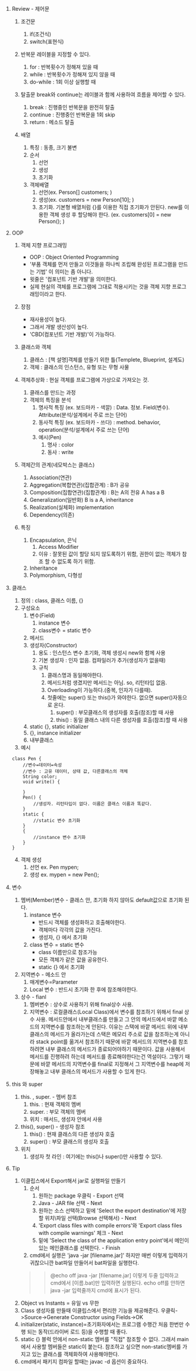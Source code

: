 
1. Review - 제어문
	1. 조건문
		1. if(조건식)
		2. switch(표현식)
	2. 반복문
	레이블을 지정할 수 있다.
		1. for : 반복횟수가 정해져 있을 때
		2. while : 반복횟수가 정해져 있지 않을 때
		3. do-while : 1회 이상 실행할 때
	3. 탈출문
	break와 continue는 레이블과 함께 사용하여 흐름을 제어할 수 있다.

		1. break : 진행중인 반복문을 완전히 탈출
		2. continue : 진행중인 반복문을 1회 skip
		3. return : 메소드 탈출
	4. 배열
		1. 특징 : 동종, 크기 불변
		2. 순서
			1. 선언
			2. 생성
			3. 초기화
		3. 객체배열
			1. 선언(ex. Person[] customers; )
			2. 생성(ex. customers = new Person[10]; )
			3. 초기화. 기본형 배열처럼 {}를 이용한 직접 초기화가 안된다. new를 이용한 객체 생성 후 할당해야 한다.
			(ex. customers[0] = new Person(); )

2. OOP
	1. 객체 지향 프로그래밍
		* OOP : Object Oriented Programming
		* '부품 객체를 먼저 만들고 이것들을 하나씩 조립해 완성된 프로그램을 만드는 기법' 이 의미는 좀 아니다.
		* 윗줄은 '컴포넌트 기반 개발'을 의미한다.
		* 실제 현실의 객체를 프로그램에 그대로 적용시키는 것을 객체 지향 프로그래밍이라고 한다.
	2. 장점
		* 재사용성이 높다.
		* 그래서 개발 생산성이 높다.
		* 'CBD(컴포넌트 기반 개발)'이 가능하다.
	3. 클래스와 객체
		1. 클래스 : [책 설명]객체를 만들기 위한 틀(Templete, Blueprint, 설계도)
		2. 객체 : 클래스의 인스턴스, 유형 또는 무형 사물
	4. 객체추상화 : 현실 객체를 프로그램에 가상으로 가져오는 것.
		1. 클래스를 만드는 과정
		2. 객체의 특징을 분석
			1. 명사적 특징 (ex. 보드마카 - 색깔) : Data. 정보. Field(변수). Attribute(분석/설계에서 주로 쓰는 단어)
			2. 동사적 특징 (ex. 보드마카 - 쓰다) : method. behavior, operation(분석/설계에서 주로 쓰는 단어)
			3. 예시(Pen)
				1. 명사 : color
				2. 동사 : write
	5. 객체간의 관계(네모박스는 클래스)
		1. Association(연관)
		2. Aggregation(복합연관)(집합관계) : B가 공유
		3. Composition(집합연관)(집합관계) : B는 A의 전유
			A has a B
		4. Generalization(일반화)
			B is a A, inheritance
		5. Realization(실체화)
			implementation
		6. Dependency(의존)

	6.  특징
		1. Encapsulation, 은닉
			1. Access Modifier
			2. 이유 : 잘못된 값이 할당 되지 않도록하기 위함, 권한이 없는 객체가 참조 할 수 없도록 하기 위함.
		2. Inheritance
		3. Polymorphism, 다형성

3. 클래스
	1. 정의 : class, 클래스 이름, {}
	2. 구성요소
		1. 변수(Field)
			1. instance 변수
			2. class변수 = static 변수
		2. 메서드
		3. 생성자(Constructor)
			1. 용도 : 인스턴스 변수 초기화, 객체 생성시 new와 함께 사용
			2. 기본 생성자 : 인자 없음. 컴파일러가 추가(생성자가 없을때)
			3. 규칙
				1. 클래스명과 동일해야한다.
				2. 메서드처럼 생겼지만 메서드는 아님. so, 리턴타입 없음.
				3. Overloading이 가능하다.(중복, 인자가 다를때).
				4. 첫줄에는 super() 또는 this()가 와야한다. 없으면 super()자동으로 온다.
					1. super() : 부모클래스의 생성자를 호출(참조)할 때 사용
					2. this() : 동일 클래스 내의 다른 생성자를 호출(참조)할 때 사용
		4. static {}, static initializer
		5. {}, instance initializer
		6. 내부클래스
	3. 예시
	```
	class Pen {
		//변수=데이터=속성
		//변수 : 고유 데이터, 상태 값, 다른클래스의 객체
		String color;
		void write() {

		}
		Pen() {
			//생성자. 리턴타입이 없다. 이름은 클래스 이름과 똑같다.
		}
		static {
			//static 변수 초기화
		}
		{
			//instance 변수 초기화
		}
	}
	```
	4. 객체 생성
		1. 선언 ex. Pen mypen;
		2. 생성 ex. mypen = new Pen();

4. 변수
	1. 멤버(Member)변수 - 클래스 안, 초기화 하지 않아도 default값으로 초기화 된다.
		1. instance 변수
			* 반드시 객체를 생성화하고 호출해야한다.
			* 객체마다 각각의 값을 가진다.
			* 생성자, {} 에서 초기화
		2. class 변수 = static 변수
			* class 이름만으로 참조가능
			* 모든 객체가 같은 값을 공유한다.
			* static {} 에서 초기화
	2. 지역변수 - 메소드 안
		1. 매게변수=Parameter
		2. Local 변수 : 반드시 초기화 한 후에 참조해야한다.
	3. 상수 - fianl
		1. 멤버변수 : 상수로 사용하기 위해 final상수 사용.
		2. 지역변수 : 로컬클래스(Local Class)에서 변수를 참조하기 위해서 final 상수 사용.
		메서드안에서 내부클래스를 만들고 그 안의 메서드에서 바깥 메소드의 지역변수를 참조하는게 안된다.
		이유는 스택에 바깥 메서드 위에 내부 클래스의 메서드가 올라가는데 스택은 메모리 주소로 값을 참조하는게 아니라 stack point를 옮겨서 참조하기 때문에 바깥 메서드의 지역변수를 참조하려면 내부 클래스의 메서드가 종료되어야하기 때문이다. 값을 사용해서 메서드를 진행하려 하는데 메서드를 종료해야한다는건 역설이다.
		그렇기 때문에 바깥 메서드의 지역변수를 final로 지정해서 그 지역변수를 heap에 저장해놓고 내부 클래스의 메서드가 사용할 수 있게 한다.

5. this 와 super
	1. this. , super. - 멤버 참조
		1. this. : 현재 객체의 멤버
		2. super. : 부모 객체의 멤버
		3. 위치 : 매서드, 생성자 안에서 사용
	2. this(), super() - 생성자 참조
		1. this() : 현재 클래스의 다른 생성자 호출
		2. super() : 부모 클래스의 생성자 호출
	3. 위치
		1. 생성자 첫 라인 : 여기에는 this()나 super()만 사용할 수 있다.

6. Tip
	1. 이클립스에서 Export해서 jar로 실행파일 만들기
		1. 순서
			1. 원하는 package 우클릭 - Export 선택
			2. Java - JAR file 선택 - Next
			3. 원하는 소스 선택하고 밑에 'Select the export destination'에 저장할 위치\파일 선택(Browse 선택해서) - Next
			4. 'Export class files with compile errors'와 'Export class files with compile warnings' 체크 - Next
			5. 밑에 'Select the class of the application entry point'에서 메인이 있는 메인클래스를 선택한다. - Finish
		2. cmd에서 실행은 'java -jar [filename.jar]'
		하지만 매번 이렇게 입력하기 귀찮으니깐 bat파일 만들어서 bat파일을 실행한다.
		>>@echo off
		>>java -jar [filename.jar]
		이렇게 두줄 입력하고 cmd에서 [이름.bat]만 입력하면 실행된다.
		echo off를 안하면 java -jar 입력줄까지 cmd에 표시가 된다.
	2. Object vs Instants = 유일 vs 무한
	3. Class 생성자를 만들때 이클립스에서 편리한 기능을 제공해준다.
	우클릭->Source->Generate Constructor using Fields->OK
	4. initializer(static, instance)=초기화자에서는 프로그램 수행간 처음 한번만 수행 되는 동작(드라이버 로드 등)을 수행할 때 좋다.
	5. static {} 블럭 안에서 non-static 멤버를 "직접" 참조할 수 없다.
	그래서 main에서 사용할 멤버들은 static이 붙는다.
	참조하고 싶으면 non-static멤버를 가지고 있는 클래스를 객체화하여 사용해야한다.
	6. cmd에서 패키지 컴파일 할때는 javac -d 옵션이 중요하다.


